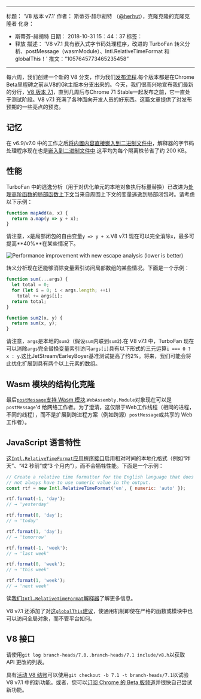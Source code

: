 ***

标题： 'V8 版本 v7.1'
作者： 斯蒂芬·赫尔胡特 （[@herhut](https://twitter.com/herhut)），克隆克隆的克隆克隆者
化身：

*   斯蒂芬-赫胡特
    日期： 2018-10-31 15：44：37
    标签：
*   释放
    描述： 'V8 v7.1 具有嵌入式字节码处理程序，改进的 TurboFan 转义分析、postMessage（wasmModule）、Intl.RelativeTimeFormat 和 globalThis！'
    推文：“1057645773465235458”

***

每六周，我们创建一个新的 V8 分支，作为我们[发布流程](/docs/release-process).每个版本都是在Chrome Beta里程碑之前从V8的Git主版本分支出来的。今天，我们很高兴地宣布我们最新的分行，[V8 版本 7.1](https://chromium.googlesource.com/v8/v8.git/+log/branch-heads/7.1)，直到几周后与Chrome 71 Stable一起发布之前，它一直处于测试阶段。V8 v7.1 充满了各种面向开发人员的好东西。这篇文章提供了对发布预期的一些亮点的预览。

## 记忆

在 v6.9/v7.0 中的工作之后[将内置内容直接嵌入到二进制文件中](/blog/embedded-builtins)，解释器的字节码处理程序现在也是[嵌入到二进制文件中](https://bugs.chromium.org/p/v8/issues/detail?id=8068).这平均为每个隔离株节省了约 200 KB。

## 性能

TurboFan 中的逃逸分析（用于对优化单元的本地对象执行标量替换）已改进为[处理高阶函数的局部函数上下文](https://bit.ly/v8-turbofan-context-sensitive-js-operators)当来自周围上下文的变量逃逸到局部闭包时。请考虑以下示例：

```js
function mapAdd(a, x) {
  return a.map(y => y + x);
}
```

请注意，`x`是局部闭包的自由变量`y => y + x`.V8 v7.1 现在可以完全消除`x`，最多可提高**40%**在某些情况下。

![Performance improvement with new escape analysis (lower is better)](/\_img/v8-release-71/improved-escape-analysis.svg)

转义分析现在还能够消除变量索引访问局部数组的某些情况。下面是一个示例：

```js
function sum(...args) {
  let total = 0;
  for (let i = 0; i < args.length; ++i)
    total += args[i];
  return total;
}

function sum2(x, y) {
  return sum(x, y);
}
```

请注意，`args`是本地的`sum2`（假设`sum`内联到`sum2`).在 V8 v7.1 中，TurboFan 现在可以消除`args`完全替换变量索引访问`args[i]`具有以下形式的三元运算`i === 0 ? x : y`.这比JetStream/EarleyBoyer基准测试提高了约2%。将来，我们可能会将此优化扩展到具有两个以上元素的数组。

## Wasm 模块的结构化克隆

最后[`postMessage`支持 Wasm 模块](https://github.com/WebAssembly/design/pull/1074).`WebAssembly.Module`对象现在可以是`postMessage`'d 给网络工作者。为了澄清，这仅限于Web工作线程（相同的进程，不同的线程），而不是扩展到跨进程方案（例如跨源）`postMessage`或共享的 Web 工作者）。

## JavaScript 语言特性

[这`Intl.RelativeTimeFormat`应用程序接口](/features/intl-relativetimeformat)启用相对时间的本地化格式（例如“昨天”、“42 秒前”或“3 个月内”），而不会牺牲性能。下面是一个示例：

```js
// Create a relative time formatter for the English language that does
// not always have to use numeric value in the output.
const rtf = new Intl.RelativeTimeFormat('en', { numeric: 'auto' });

rtf.format(-1, 'day');
// → 'yesterday'

rtf.format(0, 'day');
// → 'today'

rtf.format(1, 'day');
// → 'tomorrow'

rtf.format(-1, 'week');
// → 'last week'

rtf.format(0, 'week');
// → 'this week'

rtf.format(1, 'week');
// → 'next week'
```

读[我们`Intl.RelativeTimeFormat`解释器](/features/intl-relativetimeformat)了解更多信息。

V8 v7.1 还添加了对[这`globalThis`建议](/features/globalthis)，使通用机制即使在严格的函数或模块中也可以访问全局对象，而不管平台如何。

## V8 接口

请使用`git log branch-heads/7.0..branch-heads/7.1 include/v8.h`以获取 API 更改的列表。

具有[活动 V8 结账](/docs/source-code#using-git)可以使用`git checkout -b 7.1 -t branch-heads/7.1`以试验 V8 v7.1 中的新功能。或者，您可以[订阅 Chrome 的 Beta 版频道](https://www.google.com/chrome/browser/beta.html)并很快自己尝试新功能。
